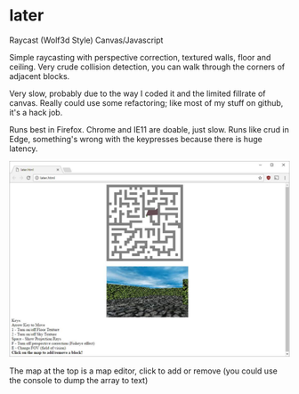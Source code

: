 # later
Raycast (Wolf3d Style) Canvas/Javascript

Simple raycasting with perspective correction, textured walls, floor and ceiling. Very crude collision detection, you can walk through the corners of adjacent blocks.

Very slow, probably due to the way I coded it and the limited fillrate of canvas. Really could use some refactoring; like most of my stuff on github, it's a hack job.

Runs best in Firefox. Chrome and IE11 are doable, just slow. Runs like crud in Edge, something's wrong with the keypresses because there is huge latency.

![alt tag](https://raw.githubusercontent.com/gregfrazier/later/master/sample.jpg)

The map at the top is a map editor, click to add or remove (you could use the console to dump the array to text)
